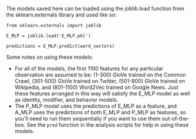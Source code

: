 The models saved here can be loaded using the joblib.load function from the sklearn.externals library and used like so:
```
from sklearn.externals import joblib

E_MLP = joblib.load('E_MLP.pkl')

predictions = E_MLP.predict(word_vectors)
```
Some notes on using these models:
* For all of the models, the first 1100 features for any particular observation are assumed to be: (1-300) GloVe trained on the Common Crawl, (301-500) GloVe trained on Twitter, (501-800) GloVe trained on Wikipedia, and (801-1100) Word2Vec trained on Google News. Just these features arranged in this way will satisfy the E_MLP model as well as identity, modifier, and behavior models.
* The P_MLP model uses the predictions of E_MLP as a feature, and A_MLP uses the predictions of both E_MLP and P_MLP as features, so you'll need to run them sequentially if you want to use them out-of-the-box. See the `pred` function in the analysis scripts for help in using these models.

